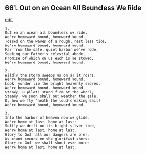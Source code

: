 
## 661.  Out on an Ocean All Boundless We Ride
[edit](https://docs.google.com/document/d/1qgS23m-i83a3wC3ogfIoNthn00ITHfPT/edit?mode=html)



    1.
    Out on an ocean all boundless we ride, 
    We're homeward bound, homeward bound. 
    Tossed on the waves of a rough, rest less tide, 
    We're homeward bound, homeward bound. 
    Far from the safe, quiet harbor we've rode, 
    Seeking our Father's celestial abode, 
    Promise of which on us each is be stowed, 
    We're homeward bound, homeward bound. 

    2.
    Wildly the storm sweeps us on as it roars. 
    We're homeward bound, homeward bound; 
    Look! yonder lie the bright heavenly shores, 
    We're homeward bound. homeward bound. 
    Steady, O pilot! stand firm at the wheel; 
    Steady, we soon shall out weather the gale; 
    O, how we fly 'neath the loud-creaking sail! 
    We're homeward bound, homeward bound. 

    3.
    Into the harbor of heaven now we glide, 
    We're home at last, home at last; 
    Softly we drift on its bright silver tide, 
    We're home at last, home at last. 
    Glory to God! all our dangers are o'er, 
    We stand secure on the glorified shore; 
    Glory to God! we shall shout ever more; 
    We're home at last, home at last.
